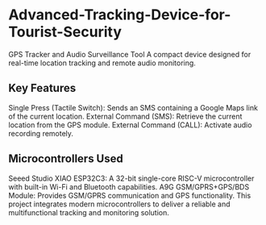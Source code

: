 # Advanced-Tracking-Device-for-Tourist-Security
GPS Tracker and Audio Surveillance Tool
A compact device designed for real-time location tracking and remote audio monitoring.

## Key Features
Single Press (Tactile Switch): Sends an SMS containing a Google Maps link of the current location.
External Command (SMS): Retrieve the current location from the GPS module.
External Command (CALL): Activate audio recording remotely.

## Microcontrollers Used
Seeed Studio XIAO ESP32C3: A 32-bit single-core RISC-V microcontroller with built-in Wi-Fi and Bluetooth capabilities.
A9G GSM/GPRS+GPS/BDS Module: Provides GSM/GPRS communication and GPS functionality.
This project integrates modern microcontrollers to deliver a reliable and multifunctional tracking and monitoring solution.
